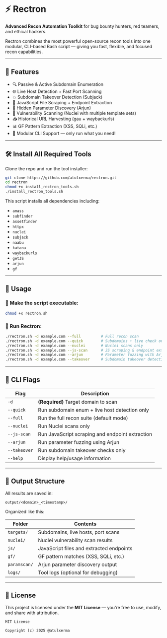 # ⚡ Rectron

**Advanced Recon Automation Toolkit** for bug bounty hunters, red teamers, and ethical hackers.

Rectron combines the most powerful open-source recon tools into one modular, CLI-based Bash script — giving you fast, flexible, and focused recon capabilities.

---

## 🧠 Features

- 🔍 Passive & Active Subdomain Enumeration
- 🌐 Live Host Detection + Fast Port Scanning
- 💥 Subdomain Takeover Detection (Subjack)
- 📜 JavaScript File Scraping + Endpoint Extraction
- 🧪 Hidden Parameter Discovery (Arjun)
- 🧬 Vulnerability Scanning (Nuclei with multiple template sets)
- 📥 Historical URL Harvesting (gau + waybackurls)
- 📊 GF Pattern Extraction (XSS, SQLi, etc.)
- 🔘 Modular CLI Support — only run what you need!

---

## 🛠️ Install All Required Tools

Clone the repo and run the tool installer:

```bash
git clone https://github.com/atulxerma/rectron.git
cd rectron
chmod +x install_rectron_tools.sh
./install_rectron_tools.sh
```

This script installs all dependencies including:

- `amass`
- `subfinder`
- `assetfinder`
- `httpx`
- `nuclei`
- `subjack`
- `naabu`
- `katana`
- `waybackurls`
- `getJS`
- `arjun`
- `gf`

---

## 🚀 Usage

### 🔧 Make the script executable:
```bash
chmod +x rectron.sh
```

### 🎯 Run Rectron:
```bash
./rectron.sh -d example.com --full         # Full recon scan
./rectron.sh -d example.com --quick        # Subdomains + live check only
./rectron.sh -d example.com --nuclei       # Nuclei scans only
./rectron.sh -d example.com --js-scan      # JS scraping & endpoint extraction
./rectron.sh -d example.com --arjun        # Parameter fuzzing with Arjun
./rectron.sh -d example.com --takeover     # Subdomain takeover detection
```

---

## 🧩 CLI Flags

| Flag            | Description                                     |
|------------------|-------------------------------------------------|
| `-d`             | **(Required)** Target domain to scan            |
| `--quick`        | Run subdomain enum + live host detection only   |
| `--full`         | Run the full recon suite (default mode)         |
| `--nuclei`       | Run Nuclei scans only                           |
| `--js-scan`      | Run JavaScript scraping and endpoint extraction |
| `--arjun`        | Run parameter fuzzing using Arjun               |
| `--takeover`     | Run subdomain takeover checks only              |
| `--help`         | Display help/usage information                  |

---

## 📁 Output Structure

All results are saved in:

```
output/<domain>_<timestamp>/
```

Organized like this:

| Folder            | Contents                                       |
|-------------------|------------------------------------------------|
| `targets/`        | Subdomains, live hosts, port scans             |
| `nuclei/`         | Nuclei vulnerability scan results              |
| `js/`             | JavaScript files and extracted endpoints       |
| `gf/`             | GF pattern matches (XSS, SQLi, etc.)           |
| `paramscan/`      | Arjun parameter discovery output               |
| `logs/`           | Tool logs (optional for debugging)             |

---

## 📜 License

This project is licensed under the **MIT License** — you're free to use, modify, and share with attribution.

```
MIT License

Copyright (c) 2025 @atulxerma
